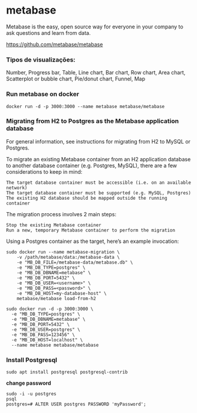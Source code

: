 # metabase
Metabase is the easy, open source way for everyone in your company to ask questions and learn from data.

https://github.com/metabase/metabase

### Tipos de visualizações: 
Number, Progress bar, Table, Line chart, Bar chart, Row chart, Area chart, Scatterplot or bubble chart, Pie/donut chart, Funnel, Map

### Run metabase on docker


```
docker run -d -p 3000:3000 --name metabase metabase/metabase
```

### Migrating from H2 to Postgres as the Metabase application database

For general information, see instructions for migrating from H2 to MySQL or Postgres.

To migrate an existing Metabase container from an H2 application database to another database container (e.g. Postgres, MySQL), there are a few considerations to keep in mind:

    The target database container must be accessible (i.e. on an available network)
    The target database container must be supported (e.g. MySQL, Postgres)
    The existing H2 database should be mapped outside the running container

The migration process involves 2 main steps:

    Stop the existing Metabase container
    Run a new, temporary Metabase container to perform the migration

Using a Postgres container as the target, here’s an example invocation:

```
sudo docker run --name metabase-migration \
    -v /path/metabase/data:/metabase-data \
    -e "MB_DB_FILE=/metabase-data/metabase.db" \
    -e "MB_DB_TYPE=postgres" \
    -e "MB_DB_DBNAME=metabase" \
    -e "MB_DB_PORT=5432" \
    -e "MB_DB_USER=<username>" \
    -e "MB_DB_PASS=<password>" \
    -e "MB_DB_HOST=my-database-host" \
    metabase/metabase load-from-h2
```
```
sudo docker run -d -p 3000:3000 \
  -e "MB_DB_TYPE=postgres" \
  -e "MB_DB_DBNAME=metabase" \
  -e "MB_DB_PORT=5432" \
  -e "MB_DB_USER=postgres" \
  -e "MB_DB_PASS=123456" \
  -e "MB_DB_HOST=localhost" \
  --name metabase metabase/metabase
```
### Install Postgresql
```
sudo apt install postgresql postgresql-contrib
```

**change password**
```
sudo -i -u postgres
psql
postgres=# ALTER USER postgres PASSWORD 'myPassword';
```
